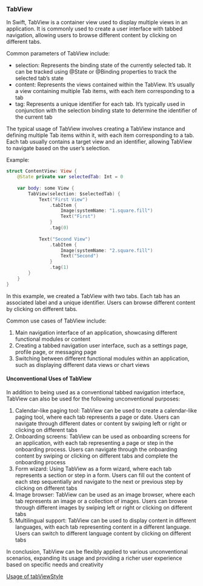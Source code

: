 ### TabView

In Swift, TabView is a container view used to display multiple views in an application. It is commonly used to create a user interface with tabbed navigation, allowing users to browse different content by clicking on different tabs.

Common parameters of TabView include:

- selection: Represents the binding state of the currently selected tab. It can be tracked using @State or @Binding properties to track the selected tab’s state
- content: Represents the views contained within the TabView. It’s usually a view containing multiple Tab items, with each item corresponding to a tab
- tag: Represents a unique identifier for each tab. It’s typically used in conjunction with the selection binding state to determine the identifier of the current tab

The typical usage of TabView involves creating a TabView instance and defining multiple Tab items within it, with each item corresponding to a tab. Each tab usually contains a target view and an identifier, allowing TabView to navigate based on the user’s selection.

Example:

```swift
struct ContentView: View {
    @State private var selectedTab: Int = 0
    
    var body: some View {
        TabView(selection: $selectedTab) {
            Text("First View")
                .tabItem {
                    Image(systemName: "1.square.fill")
                    Text("First")
                }
                .tag(0)
            
            Text("Second View")
                .tabItem {
                    Image(systemName: "2.square.fill")
                    Text("Second")
                }
                .tag(1)
        }
    }
}
```

In this example, we created a TabView with two tabs. Each tab has an associated label and a unique identifier. Users can browse different content by clicking on different tabs.

Common use cases of TabView include:

1. Main navigation interface of an application, showcasing different functional modules or content
2. Creating a tabbed navigation user interface, such as a settings page, profile page, or messaging page
3. Switching between different functional modules within an application, such as displaying different data views or chart views

#### Unconventional Uses of TabView

In addition to being used as a conventional tabbed navigation interface, TabView can also be used for the following unconventional purposes:

1. Calendar-like paging tool: TabView can be used to create a calendar-like paging tool, where each tab represents a page or date. Users can navigate through different dates or content by swiping left or right or clicking on different tabs
2. Onboarding screens: TabView can be used as onboarding screens for an application, with each tab representing a page or step in the onboarding process. Users can navigate through the onboarding content by swiping or clicking on different tabs and complete the onboarding process
3. Form wizard: Using TabView as a form wizard, where each tab represents a section or step in a form. Users can fill out the content of each step sequentially and navigate to the next or previous step by clicking on different tabs
4. Image browser: TabView can be used as an image browser, where each tab represents an image or a collection of images. Users can browse through different images by swiping left or right or clicking on different tabs
5. Multilingual support: TabView can be used to display content in different languages, with each tab representing content in a different language. Users can switch to different language content by clicking on different tabs

In conclusion, TabView can be flexibly applied to various unconventional scenarios, expanding its usage and providing a richer user experience based on specific needs and creativity

[Usage of tabViewStyle](https://github.com/hiRainn/swift-learn-notes/blob/master/en/UI/describe/tabViewStyle.md)
